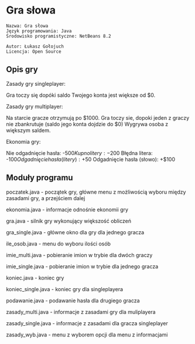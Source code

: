 # Gra słowa
        
    Nazwa: Gra słowa
    Język programowania: Java
    Środowisko programistyczne: NetBeans 8.2
    
    Autor: Łukasz Gołojuch
    Licencja: Open Source
    
## Opis gry

Zasady gry singleplayer:

Gra toczy się dopóki saldo Twojego konta jest większe 
od $0.

Zasady gry multiplayer:

Na starcie gracze otrzymują po $1000.
Gra toczy sie, dopoki jeden z graczy 
nie zbankrutuje (saldo jego konta dojdzie
do $0) Wygrywa osoba z większym saldem.

Ekonomia gry:

Nie odgadnięcie hasła: -$500
Kupno litery: -$200
Błędna litera: -$100
Odgadnięcie hasła (litery): +$50
Odgadnięcie hasła (słowo): +$100

## Moduły programu

poczatek.java - początek gry, główne menu z możliwością wyboru między zasadami gry, a przejściem dalej

ekonomia.java - informacje odnośnie ekonomii gry

gra.java - silnik gry wykonujący większość obliczeń

gra_single.java - główne okno dla gry dla jednego gracza

ile_osob.java - menu do wyboru ilości osób

imie_multi.java - pobieranie imion w trybie dla dwóch graczy

imie_single.java - pobieranie imion w trybie dla jednego gracza

koniec.java - koniec gry 

koniec_single.java - koniec gry dla singleplayera

podawanie.java - podawanie hasła dla drugiego gracza

zasady_multi.java - informacje z zasadami gry dla muliplayera

zasady_single.java - informacje z zasadami dla gracza singleplayer

zasady_wyb.java - menu z wyborem opcji dla menu z informacjami




